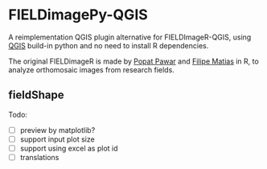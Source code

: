 # FIELDimagePy-QGIS
A reimplementation QGIS plugin alternative for FIELDImageR-QGIS, using [QGIS](https://qgis.org/en/site/) build-in python and no need to install R dependencies.

The original FIELDimageR is made by [Popat Pawar](https://www.linkedin.com/in/dr-popat-pawar-204bb136/) and [Filipe Matias](https://www.linkedin.com/in/filipe-matias-27bab5199/) in R, to analyze orthomosaic images from research fields.

## fieldShape

Todo:

* [ ] preview by matplotlib?
* [ ] support input plot size
* [ ] support using excel as plot id
* [ ] translations